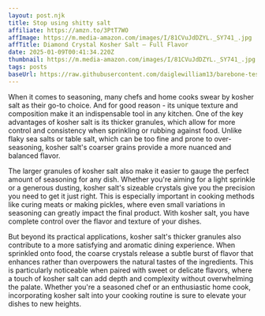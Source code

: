 ```yaml
---
layout: post.njk
title: Stop using shitty salt
affiliate: https://amzn.to/3PtT7WO
affImage: https://m.media-amazon.com/images/I/81CVuJdDZYL._SY741_.jpg
affTitle: Diamond Crystal Kosher Salt – Full Flavor 
date: 2025-01-09T00:41:34.220Z
thumbnail: https://m.media-amazon.com/images/I/81CVuJdDZYL._SY741_.jpg
tags: posts
baseUrl: https://raw.githubusercontent.com/daiglewilliam13/barebone-test-1/refs/heads/main
---
```


When it comes to seasoning, many chefs and home cooks swear by kosher salt as their go-to choice. And for good reason - its unique texture and composition make it an indispensable tool in any kitchen. One of the key advantages of kosher salt is its thicker granules, which allow for more control and consistency when sprinkling or rubbing against food. Unlike flaky sea salts or table salt, which can be too fine and prone to over-seasoning, kosher salt's coarser grains provide a more nuanced and balanced flavor.

The larger granules of kosher salt also make it easier to gauge the perfect amount of seasoning for any dish. Whether you're aiming for a light sprinkle or a generous dusting, kosher salt's sizeable crystals give you the precision you need to get it just right. This is especially important in cooking methods like curing meats or making pickles, where even small variations in seasoning can greatly impact the final product. With kosher salt, you have complete control over the flavor and texture of your dishes.

But beyond its practical applications, kosher salt's thicker granules also contribute to a more satisfying and aromatic dining experience. When sprinkled onto food, the coarse crystals release a subtle burst of flavor that enhances rather than overpowers the natural tastes of the ingredients. This is particularly noticeable when paired with sweet or delicate flavors, where a touch of kosher salt can add depth and complexity without overwhelming the palate. Whether you're a seasoned chef or an enthusiastic home cook, incorporating kosher salt into your cooking routine is sure to elevate your dishes to new heights.